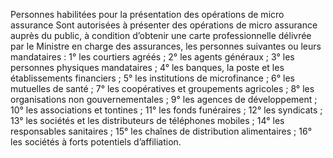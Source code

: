 Personnes habilitées pour la présentation des opérations de micro assurance
Sont autorisées à présenter des opérations de micro assurance auprès du public, à condition d’obtenir une carte professionnelle délivrée par le Ministre en charge des assurances, les personnes suivantes ou leurs mandataires :
1° les courtiers agréés ;
2° les agents généraux ;
3° les personnes physiques mandataires ;
4° les banques, la poste et les établissements financiers ; 5° les institutions de microfinance ;
6° les mutuelles de santé ;
7° les coopératives et groupements agricoles ;
8° les organisations non gouvernementales ;
9° les agences de développement ;
10° les associations et tontines ;
11° les fonds funéraires ;
12° les syndicats ;
13° les sociétés et les distributeurs de téléphones mobiles ;
14° les responsables sanitaires ;
15° les chaînes de distribution alimentaires ;
16° les sociétés à forts potentiels d’affiliation.